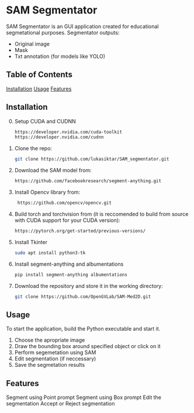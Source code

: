 # SAM Segmentator

SAM Segmentator is an GUI application created for educational segmetational purposes.
Segmentator outputs: 
  - Original image
  - Mask
  - Txt annotation (for models like YOLO)

## Table of Contents
[Installation](#installation)
[Usage](#usage)
[Features](#features)

## Installation

0. Setup CUDA and CUDNN
   ```bash
   https://developer.nvidia.com/cuda-toolkit
   https://developer.nvidia.com/cudnn

1. Clone the repo:
   ```bash
   git clone https://github.com/lukasiktar/SAM_segmentator.git

2. Download the SAM model from:
   ```bash
   https://github.com/facebookresearch/segment-anything.git

3. Install Opencv library from:
   ```bash
    https://github.com/opencv/opencv.git

4. Build torch and torchvision from (it is reccomended to build from source with CUDA support for your CUDA version):
   ```bash
   https://pytorch.org/get-started/previous-versions/

5. Install Tkinter
   ```bash
   sudo apt install python3-tk

6. Install segment-anything and albumentations
   ```bash
   pip install segment-anything albumentations

7. Download the repository and store it in the working directory:
   ```bash
   git clone https://github.com/OpenGVLab/SAM-Med2D.git
   

## Usage

To start the application, build the Python executable and start it.

1. Choose the apropriate image
2. Draw the bounding box around specified object or click on it
3. Perform segemetation using SAM
4. Edit segmentation (if neccessary)
5. Save the segmetation results

## Features

Segment using Point prompt
Segment using Box prompt
Edit the segmentation
Accept or Reject segmentation

